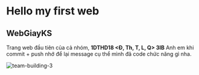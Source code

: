 # Hello my first web
## WebGiayKS

Trang web đầu tiên của cả nhóm, **1DTHD18 <Đ, Th, T, L, Q> 3IB**
Anh em khi commit + push nhớ để lại message cụ thể mình đã code chức năng gì nha. 

![team-building-3](https://user-images.githubusercontent.com/57226852/105364741-17a7f180-5c30-11eb-9c14-1f6da426b9b6.jpg)
